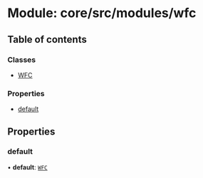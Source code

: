 # Module: core/src/modules/wfc

## Table of contents

### Classes

- [WFC](../classes/core_src_modules_wfc.WFC.md)

### Properties

- [default](core_src_modules_wfc.md#default)

## Properties

### default

• **default**: [`WFC`](../classes/core_src_modules_wfc.WFC.md)
